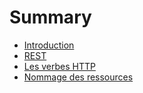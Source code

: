 # Summary

* [Introduction](README.md)
* [REST](restmd.md)
* [Les verbes HTTP](les_verbes_http.md)
* [Nommage des ressources](nommage_des_ressources.md)

